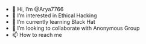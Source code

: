 - 👋 Hi, I’m @Arya7766
- 👀 I’m interested in Ethical Hacking
- 🌱 I’m currently learning Black Hat
- 💞️ I’m looking to collaborate with Anonymous Group
- 📫 How to reach me 

<!---
Arya7766/Arya7766 is a ✨ special ✨ repository because its `README.md` (this file) appears on your GitHub profile.
You can click the Preview link to take a look at your changes.
--->
